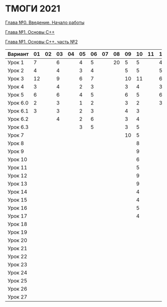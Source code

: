 # ТМОГИ 2021

[Глава №0. Введение. Начало работы](https://drive.google.com/drive/folders/1q9ILkl6kPBrzqY5IDAdt2iB8K4RCu3_s)

[Глава №1. Основы C++](https://drive.google.com/drive/folders/1dMwYSpwDyVjM3WYAmFnPbQyAa7Ku27ae?usp=sharing)

[Глава №1. Основы C++. часть №2](https://drive.google.com/drive/folders/1fXnj1Y5SFlGWLntIE1J1n9CxaEfAoDRt?usp=sharing)

| Вариант  | 01 | 02 | 03 | 04 | 05 | 06 | 07 | 08 | 09 | 10 | 11 | 12 | 13 | 14 | 15 | 16 | 17 | 18 | 19 | 20 |
| -------  | -- | -- | -- | -- | -- | -- | -- | -- | -- | -- | -- | -- | -- | -- | -- | -- | -- | -- | -- | -- |
| Урок 1   |  7 |    |  6 |    | 4  |  5 |    | 20 |  5 | 5  |    |  4 |    | 4  |  5 |  4 |  6 |  5 |  4 |    |
| Урок 2   |  4 |    |  4 |    | 3  |  4 |    |    |  5 | 5  |    |  5 |    | 2  |  4 |  2 |  4 |  3 |  5 |    |
| Урок 3   | 12 |    |  9 |    | 6  |  7 |    |    | 10 | 11 |    |  6 |    | 6  | 11 |  6 |  8 | 10 |  9 |    |
| Урок 4   |  3 |    |  4 |    | 2  |  3 |    |    |  3 | 4  |    |  3 |    | 2  |  2 |  2 |  4 |  8 |  5 |    |
| Урок 5   |  6 |    |  6 |    | 4  |  5 |    |    |  6 | 5  |    |  6 |    | 5  |  6 |  5 |  8 | 14 |  6 |    |
| Урок 6.0 |  2 |    |  3 |    | 1  |  2 |    |    |  3 | 2  |    |  3 |    | 1  |  2 |  1 |  2 |  2 |  2 |    |
| Урок 6.1 |  3 |    |  3 |    | 2  |  3 |    |    |  4 | 3  |    |    |    | 1  |  3 |  2 |  4 |  5 |  3 |    |
| Урок 6.2 |    |    |  4 |    | 2  |  6 |    |    |  3 | 4  |    |    |    | 3  |  3 |  3 |  3 |  4 |    |    |
| Урок 6.3 |    |    |    |    | 3  |  5 |    |    |  3 | 5  |    |    |    | 2  |  2 |  3 |  4 |  5 |    |    |
| Урок 7   |    |    |    |    |    |    |    |    | 10 | 5  |    |    |    | 3  |  9 |  3 |    |    |    |    |
| Урок 8   |    |    |    |    |    |    |    |    |    | 8  |    |    |    |    |  6 |    |    |    |    |    |
| Урок 9   |    |    |    |    |    |    |    |    |    | 9  |    |    |    |    |  8 |    |    |    |    |    |
| Урок 10  |    |    |    |    |    |    |    |    |    | 6  |    |    |    |    |  6 |    |    |    |    |    |
| Урок 11  |    |    |    |    |    |    |    |    |    | 5  |    |    |    |    |  4 |    |    |    |    |    |
| Урок 12  |    |    |    |    |    |    |    |    |    | 9  |    |    |    |    | 10 |    |    |    |    |    |
| Урок 13  |    |    |    |    |    |    |    |    |    | 9  |    |    |    |    |  7 |    |    |    |    |    |
| Урок 14  |    |    |    |    |    |    |    |    |    | 4  |    |    |    |    |  3 |    |    |    |    |    |
| Урок 15  |    |    |    |    |    |    |    |    |    | 4  |    |    |    |    |  4 |    |    |    |    |    |
| Урок 16  |    |    |    |    |    |    |    |    |    | 5  |    |    |    |    |  5 |    |    |    |    |    |
| Урок 17  |    |    |    |    |    |    |    |    |    | 4  |    |    |    |    |  3 |    |    |    |    |    |
| Урок 18  |    |    |    |    |    |    |    |    |    |    |    |    |    |    |    |    |    |    |    |    |
| Урок 19  |    |    |    |    |    |    |    |    |    |    |    |    |    |    |    |    |    |    |    |    |
| Урок 20  |    |    |    |    |    |    |    |    |    |    |    |    |    |    |    |    |    |    |    |    |
| Урок 21  |    |    |    |    |    |    |    |    |    |    |    |    |    |    |    |    |    |    |    |    |
| Урок 22  |    |    |    |    |    |    |    |    |    |    |    |    |    |    |    |    |    |    |    |    |
| Урок 23  |    |    |    |    |    |    |    |    |    |    |    |    |    |    |    |    |    |    |    |    |
| Урок 24  |    |    |    |    |    |    |    |    |    |    |    |    |    |    |    |    |    |    |    |    |
| Урок 25  |    |    |    |    |    |    |    |    |    |    |    |    |    |    |    |    |    |    |    |    |
| Урок 26  |    |    |    |    |    |    |    |    |    |    |    |    |    |    |    |    |    |    |    |    |
| Урок 27  |    |    |    |    |    |    |    |    |    |    |    |    |    |    |    |    |    |    |    |    |
